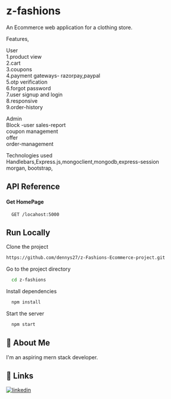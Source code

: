 


# z-fashions  
 An Ecommerce web application for a clothing store.  
   

Features,

  User  
1.product view  
2.cart  
3.coupons  
4.payment gateways- razorpay,paypal  
5.otp verification   
6.forgot password  
7.user signup and login  
8.responsive  
9.order-history

Admin  
Block -user 
sales-report  
coupon management  
offer  
order-management

Technologies used   
Handlebars,Express.js,mongoclient,mongodb,express-session  
morgan, bootstrap,

## API Reference



#### Get HomePage

```http
  GET /locahost:5000
```





## Run Locally

Clone the project

```bash
https://github.com/dennys27/z-Fashions-Ecommerce-project.git
```

Go to the project directory

```bash
  cd z-fashions
```

Install dependencies

```bash
  npm install
```

Start the server

```bash
  npm start
```


## 🚀 About Me
I'm an aspiring mern stack developer.


## 🔗 Links

[![linkedin](https://img.shields.io/badge/linkedin-0A66C2?style=for-the-badge&logo=linkedin&logoColor=white)](https://www.linkedin.com/in/dennys-joseph/)


 
